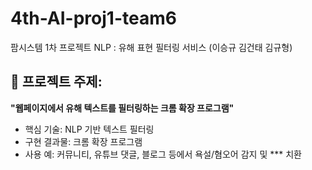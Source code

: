 # 4th-AI-proj1-team6
팜시스템 1차 프로젝트 NLP : 유해 표현 필터링 서비스 (이승규 김건태 김규형)

## 🧠 프로젝트 주제:

**"웹페이지에서 유해 텍스트를 필터링하는 크롬 확장 프로그램"**

- 핵심 기술: NLP 기반 텍스트 필터링
- 구현 결과물: 크롬 확장 프로그램
- 사용 예: 커뮤니티, 유튜브 댓글, 블로그 등에서 욕설/혐오어 감지 및 *** 치환
